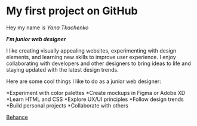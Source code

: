 # My first project on GitHub
Hey my name is *Yana Tkachenko*

_**I'm junior web designer**_

I like creating visually appealing websites, experimenting with design elements, and learning new skills to improve user experience. I enjoy collaborating with developers and other designers to bring ideas to life and staying updated with the latest design trends.

Here are some cool things I like to do as a junior web designer:

*Experiment with color palettes
*Create mockups in Figma or Adobe XD
*Learn HTML and CSS
*Explore UX/UI principles
*Follow design trends
*Build personal projects
*Collaborate with others

[Behance](https://www.behance.net/gallery/130989545/Jewelry-online-store/modules/741907923)
